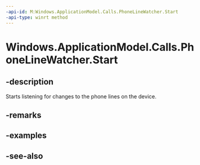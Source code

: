 ----api-id: M:Windows.ApplicationModel.Calls.PhoneLineWatcher.Start
-api-type: winrt method
---<!-- Method syntaxpublic void Start()--># Windows.ApplicationModel.Calls.PhoneLineWatcher.Start## -descriptionStarts listening for changes to the phone lines on the device.## -remarks## -examples## -see-also